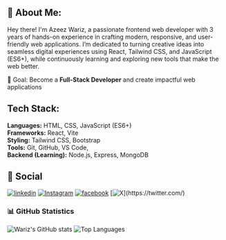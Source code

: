 
## 🚀 About Me:


Hey there! I'm Azeez Wariz, a passionate frontend web developer with 3 years of hands-on experience in crafting modern, responsive, and user-friendly web applications.
I’m dedicated to turning creative ideas into seamless digital experiences using React, Tailwind CSS, and JavaScript (ES6+), while continuously learning and exploring new tools that make the web better.

🎯 Goal: Become a **Full-Stack Developer** and create impactful web applications
## Tech Stack:

**Languages:** HTML, CSS, JavaScript (ES6+)  
**Frameworks:** React, Vite  
**Styling:** Tailwind CSS, Bootstrap  
**Tools:** Git, GitHub, VS Code,  
**Backend (Learning):** Node.js, Express, MongoDB




## 🔗 Social 

[![linkedin](https://www.linkedin.com/in/azeez-wariz-64107927b/)](https://www.linkedin.com/)
[![Instagram](https://www.instagram.com/_wascode124/)](https://instagram.com/)
[![facebook](https://web.facebook.com/oniyide.a.wariz/)](https://facebook.com/)
[![X](https://x.com/Wascoded_)](https://twitter.com/)

### 📊 GitHub Statistics
![Wariz's GitHub stats](https://github-readme-stats.vercel.app/api?username=warizthedev&show_icons=true&theme=tokyonight&hide_border=true)
![Top Languages](https://github-readme-stats.vercel.app/api/top-langs/?username=warizthedev&layout=compact&theme=tokyonight&hide_border=true)
